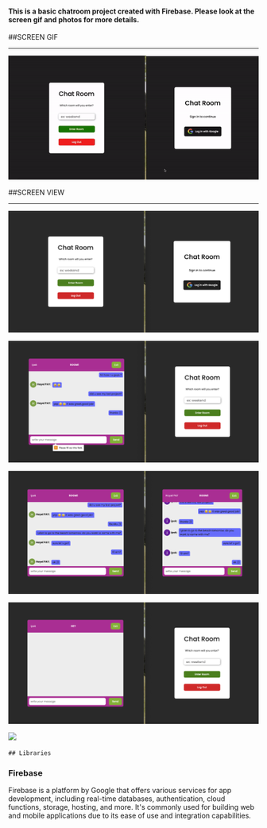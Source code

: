 #### This is a basic chatroom project created with Firebase. Please look at the screen gif and photos for more details.

##SCREEN GIF <hr>

![](/public/images/cht.gif)

##SCREEN VIEW <hr>

![](/public/images/cht1.png)

![](/public/images/cht2.png)

![](/public/images/cht3.png)

![](/public/images/cht4.png)

![](/public/images/cht5.png)

```
## Libraries
```

### Firebase

Firebase is a platform by Google that offers various services for app development, including real-time databases, authentication, cloud functions, storage, hosting, and more. It's commonly used for building web and mobile applications due to its ease of use and integration capabilities.
